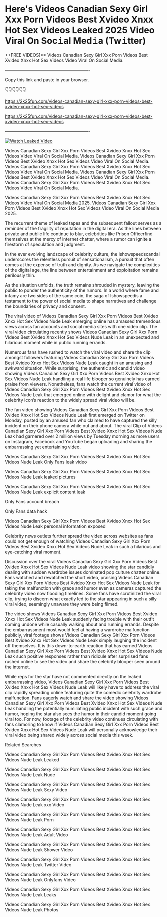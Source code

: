 # Here's Videos Canadian Sexy Girl Xxx Porn Videos Best Xvideo Xnxx Hot Sex Videos Leaked 2025 Video Viral On Soc𝚒al Med𝚒a (Tw𝚒tter)

++FREE VIDEOS]** Videos Canadian Sexy Girl Xxx Porn Videos Best Xvideo Xnxx Hot Sex Videos Video Viral On Social Media.

———————————————————-

Copy this link and paste in your browser.

👇👇👇👇👇👇

https://2k25fun.com/videos-canadian-sexy-girl-xxx-porn-videos-best-xvideo-xnxx-hot-sex-videos

https://2k25fun.com/videos-canadian-sexy-girl-xxx-porn-videos-best-xvideo-xnxx-hot-sex-videos

———————————————————-

[![Watch Leaked Video](https://miro.medium.com/v2/resize:fit:828/format:webp/1*cilzJN44JGOrTw9NJCrNHA.gif "Watch Leaked Video")](https://2k25fun.com/videos-canadian-sexy-girl-xxx-porn-videos-best-xvideo-xnxx-hot-sex-videos)

Videos Canadian Sexy Girl Xxx Porn Videos Best Xvideo Xnxx Hot Sex Videos Video Viral On Social Media. Videos Canadian Sexy Girl Xxx Porn Videos Best Xvideo Xnxx Hot Sex Videos Video Viral On Social Media. Videos Canadian Sexy Girl Xxx Porn Videos Best Xvideo Xnxx Hot Sex Videos Video Viral On Social Media. Videos Canadian Sexy Girl Xxx Porn Videos Best Xvideo Xnxx Hot Sex Videos Video Viral On Social Media. Videos Canadian Sexy Girl Xxx Porn Videos Best Xvideo Xnxx Hot Sex Videos Video Viral On Social Media.

Videos Canadian Sexy Girl Xxx Porn Videos Best Xvideo Xnxx Hot Sex Videos Video Viral On Social Media 2025. Videos Canadian Sexy Girl Xxx Porn Videos Best Xvideo Xnxx Hot Sex Videos Video Viral On Social Media 2025.

The recurrent theme of leaked tapes and the subsequent fallout serves as a reminder of the fragility of reputation in the digital era. As the lines between private and public life continue to blur, celebrities like Prison Officerfind themselves at the mercy of internet chatter, where a rumor can ignite a firestorm of speculation and judgment.

In the ever evolving landscape of celebrity culture, the Ishowspeedscandal underscores the relentless pursuit of sensationalism, a pursuit that often comes at the expense of truth and dignity. As we navigate the complexities of the digital age, the line between entertainment and exploitation remains perilously thin.

As the situation unfolds, the truth remains shrouded in mystery, leaving the public to ponder the authenticity of the rumors. In a world where fame and infamy are two sides of the same coin, the saga of Ishowspeedis a testament to the power of social media to shape narratives and challenge the boundaries of privacy and consent.

The viral video of Videos Canadian Sexy Girl Xxx Porn Videos Best Xvideo Xnxx Hot Sex Videos Nude Leak emerging online has amassed tremendous views across fan accounts and social media sites with one video clip. The viral video circulating recently shows Videos Canadian Sexy Girl Xxx Porn Videos Best Xvideo Xnxx Hot Sex Videos Nude Leak in an unexpected and hilarious moment while in public running errands.

Numerous fans have rushed to watch the viral video and share the clip amongst followers featuring Videos Canadian Sexy Girl Xxx Porn Videos Best Xvideo Xnxx Hot Sex Videos Nude Leak caught in an amusing and awkward situation. While surprising, the authentic and candid video showing Videos Canadian Sexy Girl Xxx Porn Videos Best Xvideo Xnxx Hot Sex Videos Nude Leak handling a real life blooper so genuinely has earned praise from viewers. Nonetheless, fans watch the current viral video of Videos Canadian Sexy Girl Xxx Porn Videos Best Xvideo Xnxx Hot Sex Videos Nude Leak that emerged online with delight and clamor for what the celebrity icon’s reaction to the widely spread viral video will be.

The fan video showing Videos Canadian Sexy Girl Xxx Porn Videos Best Xvideo Xnxx Hot Sex Videos Nude Leak first emerged on Twitter on Monday, posted by an amused fan who claimed to have captured the silly incident on their phone camera while out and about. The viral Clip of Videos Canadian Sexy Girl Xxx Porn Videos Best Xvideo Xnxx Hot Sex Videos Nude Leak had garnered over 2 million views by Tuesday morning as more users on Instagram, Facebook and YouTube began uploading and sharing the embarrassing yet entertaining video.

Videos Canadian Sexy Girl Xxx Porn Videos Best Xvideo Xnxx Hot Sex Videos Nude Leak Only Fans leak video

Videos Canadian Sexy Girl Xxx Porn Videos Best Xvideo Xnxx Hot Sex Videos Nude Leak leaked pictures

Videos Canadian Sexy Girl Xxx Porn Videos Best Xvideo Xnxx Hot Sex Videos Nude Leak explicit content leak

Only Fans account breach

Only Fans data hack

Videos Canadian Sexy Girl Xxx Porn Videos Best Xvideo Xnxx Hot Sex Videos Nude Leak personal information exposed

Celebrity news outlets further spread the video across websites as fans could not get enough of watching Videos Canadian Sexy Girl Xxx Porn Videos Best Xvideo Xnxx Hot Sex Videos Nude Leak in such a hilarious and eye-catching viral moment.

Discussion over the viral Videos Canadian Sexy Girl Xxx Porn Videos Best Xvideo Xnxx Hot Sex Videos Nude Leak video showing the star candidly dealing with sudden wardrobe issues dominated pop culture chatter online. Fans watched and rewatched the short video, praising Videos Canadian Sexy Girl Xxx Porn Videos Best Xvideo Xnxx Hot Sex Videos Nude Leak for taking the malfunction with grace and humor even as cameras captured the celebrity video now flooding timelines. Some fans have scrutinized the viral clip, trying to discern what exactly led to the star appearing in such a silly viral video, seemingly unaware they were being filmed.

The video shows Videos Canadian Sexy Girl Xxx Porn Videos Best Xvideo Xnxx Hot Sex Videos Nude Leak suddenly facing trouble with their outfit coming undone while casually walking about and running errands. Despite the embarrassment most would feel at having a wardrobe malfunction publicly, viral footage shows Videos Canadian Sexy Girl Xxx Porn Videos Best Xvideo Xnxx Hot Sex Videos Nude Leak simply laughing the incident off themselves. It is this down-to-earth reaction that has earned Videos Canadian Sexy Girl Xxx Porn Videos Best Xvideo Xnxx Hot Sex Videos Nude Leak such positive responses rather than ridicule after surprised fans rushed online to see the video and share the celebrity blooper seen around the internet.

While reps for the star have not commented directly on the leaked embarrassing video, Videos Canadian Sexy Girl Xxx Porn Videos Best Xvideo Xnxx Hot Sex Videos Nude Leak will likely have to address the viral clip rapidly spreading online featuring quite the comedic celebrity wardrobe malfunction. Fans eagerly watch and share the video showing Videos Canadian Sexy Girl Xxx Porn Videos Best Xvideo Xnxx Hot Sex Videos Nude Leak handling the potentially humiliating public incident with such grace and humor, hoping the star also sees the humor in their candid moment going viral too. For now, footage of the celebrity video continues circulating with fans clamoring to know if Videos Canadian Sexy Girl Xxx Porn Videos Best Xvideo Xnxx Hot Sex Videos Nude Leak will personally acknowledge their viral video being shared widely across social media this week.

Related Searches

Videos Canadian Sexy Girl Xxx Porn Videos Best Xvideo Xnxx Hot Sex Videos Nude Leak Leaked

Videos Canadian Sexy Girl Xxx Porn Videos Best Xvideo Xnxx Hot Sex Videos Nude Leak Nude

Videos Canadian Sexy Girl Xxx Porn Videos Best Xvideo Xnxx Hot Sex Videos Nude Leak Sexy Video

Videos Canadian Sexy Girl Xxx Porn Videos Best Xvideo Xnxx Hot Sex Videos Nude Leak xxx Video

Videos Canadian Sexy Girl Xxx Porn Videos Best Xvideo Xnxx Hot Sex Videos Nude Leak Porn

Videos Canadian Sexy Girl Xxx Porn Videos Best Xvideo Xnxx Hot Sex Videos Nude Leak Adult Video

Videos Canadian Sexy Girl Xxx Porn Videos Best Xvideo Xnxx Hot Sex Videos Nude Leak Shower Video

Videos Canadian Sexy Girl Xxx Porn Videos Best Xvideo Xnxx Hot Sex Videos Nude Leak Twitter Video

Videos Canadian Sexy Girl Xxx Porn Videos Best Xvideo Xnxx Hot Sex Videos Nude Leak Onlyfans Video

Videos Canadian Sexy Girl Xxx Porn Videos Best Xvideo Xnxx Hot Sex Videos Nude Leak Leaks

Videos Canadian Sexy Girl Xxx Porn Videos Best Xvideo Xnxx Hot Sex Videos Nude Leak Photos